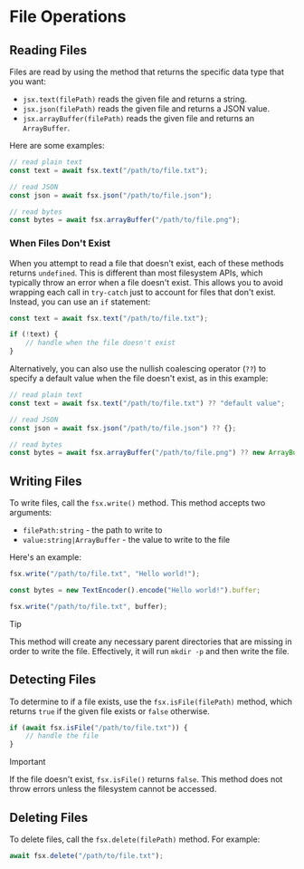 # File Operations


## Reading Files

Files are read by using the method that returns the specific data type that you want:

* `jsx.text(filePath)` reads the given file and returns a string.
* `jsx.json(filePath)` reads the given file and returns a JSON value.
* `jsx.arrayBuffer(filePath)` reads the given file and returns an `ArrayBuffer`.

Here are some examples:

```js
// read plain text
const text = await fsx.text("/path/to/file.txt");

// read JSON
const json = await fsx.json("/path/to/file.json");

// read bytes
const bytes = await fsx.arrayBuffer("/path/to/file.png");
```

### When Files Don't Exist

When you attempt to read a file that doesn't exist, each of these methods returns `undefined`. This is different than most filesystem APIs, which typically throw an error when a file doesn't exist. This allows you to avoid wrapping each call in `try-catch` just to account for files that don't exist. Instead, you can use an `if` statement:

```js
const text = await fsx.text("/path/to/file.txt");

if (!text) {
    // handle when the file doesn't exist
}
```

Alternatively, you can also use the nullish coalescing operator (`??`) to specify a default value when the file doesn't exist, as in this example:

```js
// read plain text
const text = await fsx.text("/path/to/file.txt") ?? "default value";

// read JSON
const json = await fsx.json("/path/to/file.json") ?? {};

// read bytes
const bytes = await fsx.arrayBuffer("/path/to/file.png") ?? new ArrayBuffer(16);
```

## Writing Files

To write files, call the `fsx.write()` method. This method accepts two arguments:

- `filePath:string` - the path to write to
- `value:string|ArrayBuffer` - the value to write to the file

Here's an example:

```js
fsx.write("/path/to/file.txt", "Hello world!");

const bytes = new TextEncoder().encode("Hello world!").buffer;

fsx.write("/path/to/file.txt", buffer);
```

> [!TIP]
> This method will create any necessary parent directories that are missing in order to write the file. Effectively, it will run `mkdir -p` and then write the file.

## Detecting Files

To determine to if a file exists, use the `fsx.isFile(filePath)` method, which returns `true` if the given file exists or `false` otherwise.

```js
if (await fsx.isFile("/path/to/file.txt")) {
    // handle the file
}
```

> [!IMPORTANT]
> If the file doesn't exist, `fsx.isFile()` returns `false`. This method does not throw errors unless the filesystem cannot be accessed.

## Deleting Files

To delete files, call the `fsx.delete(filePath)` method. For example:

```js
await fsx.delete("/path/to/file.txt");
```
